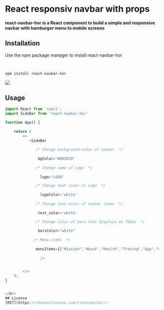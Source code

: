
<h1>React responsiv navbar with props</h1>



<h4>react-navbar-hor is a React component to build a simple and responsive navbar with hamburger menu to mobile screens</h4>



## Installation

Use the npm package manager to install react-navbar-hor

</br>



```bash
npm install react-navbar-hor
```



  <img src="https://media.giphy.com/media/PmN6BuVy5VIUzA8zJ0/giphy.gif" />
  
  
  
  ## Usage

```javascript
import React from 'react';
import SideBar from 'react-navbar-hor'

function App() {
   
    return (  
        <>
           <SideBar
   
              /* Change background-color of navbar  */
              
               bgColor="#0D5DCD"
          
              /* Change name of Logo  */
              
                logo="LOGO"

              /* Change text color of Logo  */
              
                logoColor='white'
  
              /* Change text-color of navbar items  */
              
               text_color='white'
               
              /* Change color of bars that displays on 768px  */

               barsColor="white"
               
             /* Menu items  */
 
              menuItems={["Mission","About","Health","Traning","App","Contact"]}
    
                />

           
        </>
    );
}


</br>
## License
[MIT](https://choosealicense.com/licenses/mit/)



